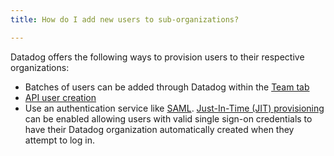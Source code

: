 ```yaml
---
title: How do I add new users to sub-organizations?

---
```


Datadog offers the following ways to provision users to their respective organizations:

* Batches of users can be added through Datadog within the [Team tab][1]
* [API user creation][2]
* Use an authentication service like [SAML][3]. [Just-In-Time (JIT) provisioning][4] can be enabled allowing users with valid single sign-on credentials to have their Datadog organization automatically created when they attempt to log in.

[1]: /account_management/users/
[2]: /api/v1/users/
[3]: /account_management/saml/
[4]: /account_management/saml/#just-in-time-provisioning-jit-provisioning
